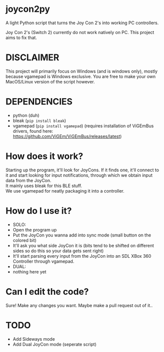 # joycon2py
A light Python script that turns the Joy Con 2's into working PC controllers.

Joy Con 2's (Switch 2) currently do not work natively on PC. This project aims to fix that.

# DISCLAIMER
This project will primarily focus on Windows (and is windows only), mostly because vgamepad is Windows exclusive. You are free to make your own MacOS/Linux version of the script however. 

# DEPENDENCIES
- python (duh)  
- bleak (`pip install bleak`)  
- vgamepad (`pip install vgamepad`) (requires installation of ViGEmBus drivers, found here: https://github.com/ViGEm/ViGEmBus/releases/latest)  

# How does it work?
Starting up the program, it'll look for JoyCons. If it finds one, it'll connect to it and start looking for input notifications, through which we obtain input data from the JoyCon.  
It mainly uses bleak for this BLE stuff.  
We use vgamepad for neatly packaging it into a controller.  

# How do I use it?
- SOLO:
- Open the program up  
- Put the JoyCon you wanna add into sync mode (small button on the colored bit) 
- It'll ask you what side JoyCon it is (bits tend to be shifted on different sides so do this so your data gets sent right)  
- It'll start parsing every input from the JoyCon into an SDL XBox 360 Controller through vgamepad.  
- DUAL:
- nothing here yet

# Can I edit the code?
Sure! Make any changes you want. Maybe make a pull request out of it..

# TODO
- Add Sideways mode
- Add Dual JoyCon mode (seperate script)
